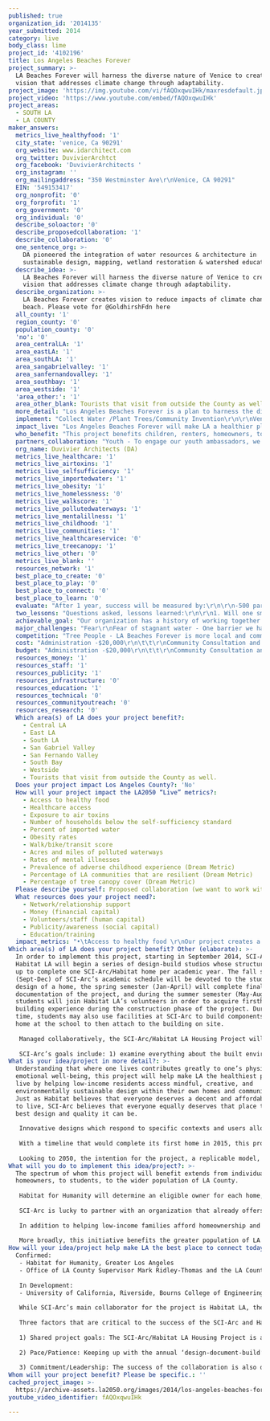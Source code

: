 ```yaml
---
published: true
organization_id: '2014135'
year_submitted: 2014
category: live
body_class: lime
project_id: '4102196'
title: Los Angeles Beaches Forever
project_summary: >-
  LA Beaches Forever will harness the diverse nature of Venice to create a
  vision that addresses climate change through adaptability.
project_image: 'https://img.youtube.com/vi/fAQOxqwuIHk/maxresdefault.jpg'
project_video: 'https://www.youtube.com/embed/fAQOxqwuIHk'
project_areas:
  - SOUTH LA
  - LA COUNTY
maker_answers:
  metrics_live_healthyfood: '1'
  city_state: 'venice, Ca 90291'
  org_website: www.idarchitect.com
  org_twitter: DuvivierArchtct
  org_facebook: 'DuvivierArchitects '
  org_instagram: ''
  org_mailingaddress: "350 Westminster Ave\r\nVenice, CA 90291"
  EIN: '549153417'
  org_nonprofit: '0'
  org_forprofit: '1'
  org_government: '0'
  org_individual: '0'
  describe_soloactor: '0'
  describe_proposedcollaboration: '1'
  describe_collaboration: '0'
  one_sentence_org: >-
    DA pioneered the integration of water resources & architecture in
    sustainable design, mapping, wetland restoration & watershed education.
  describe_idea: >-
    LA Beaches Forever will harness the diverse nature of Venice to create a
    vision that addresses climate change through adaptability.
  describe_organization: >-
    LA Beaches Forever creates vision to reduce impacts of climate change on our
    beach. Please vote for @GoldhirshFdn here
  all_county: '1'
  region_county: '0'
  population_county: '0'
  'no': '0'
  area_centralLA: '1'
  area_eastLA: '1'
  area_southLA: '1'
  area_sangabrielvalley: '1'
  area_sanfernandovalley: '1'
  area_southbay: '1'
  area_westside: '1'
  'area_other:': '1'
  area_other_blank: Tourists that visit from outside the County as well.
  more_detail: "Los Angeles Beaches Forever is a plan to harness the diverse nature and creative spirit of Venice, to create a long-term vision that addresses climate change. \r\n\r\nAccording to a recent study by USC, Venice is one of the most at risk communities as a result of sea level rise due to the inability of low-income communities to adapt to climate change.  Our youth leadership team will facilitate the planting of hundreds of trees to reduce carbon and distribute rain barrels to reduce flooding and water-use. In the process they will engage our neighbors in conversations about impacts and opportunities.\r\n\r\nWhen Oakwood residents embrace 1 street tree and 1 rain barrel at a time, the seeds of an LA Beach resiliency movement are born. \r\n"
  implement: "Collect Water /Plant Trees/Community Invention\r\n\r\nVenice Beach, destination for 16 million tourist a year, is famous for its lovely beaches, canals, mussel beach, fancy shops and eccentric, healthy people. However few realize that Venice Beach is at risk of being transformed by global climate change. A recent report titled “Sea Level Rise Vulnerability Study for the City of Los Angeles,\" prepared by the University of Southern California Sea Grant Program, found that Venice is a “highly vulnerable population who may be unable to adapt to impacts of sea level rise because of social or economic challenges, including lower per capita income, lower education levels, linguistic isolation, older housing stock and high percentage of renters.” \r\n\r\nOakwood was originally set-aside as a settlement area for Black-Americans, who came to work in the oil fields, and build canals. Later it was populated by Mexican-American and other immigrants, as well as artists who tolerated the gang wars of the 80’s. Now it is a highly creative, mixed-use, mixed income neighborhood that is on the brink of being impacted by climate change. \r\n\r\nLos Angeles Beaches Forever will tap into the inventive character of this community to address resiliency: the capacity to recover quickly from difficulties. Working with scientists, we will produce ideas that advance our ability to adapt.  No idea is too crazy: build naturalized sand dunes at the beach, plant a green alley, and restore a beach lagoon. \r\n\r\nWe will hire and train twenty-five local youth to distribute information about the opportunities we have to adapt to climate change. We will plant three hundred trees which will reduce airborne pollution, cool surface temperatures, reduce skin cancer in our youth, absorb surface water, improve water quality at beaches, and reduce crime.  We will reduce our water use by hundreds of gallons a year, by removing thirty turf lawns and installing fifty cisterns, rain barrels or rain gardens which slow sea level rise, reduce risk of salt-water intrusion and improve water quality. \r\n\r\nWe will build on three existing agency programs: City of LA, street tree planting program; and the Metropolitan Water Districts’ (MWD), Water Smart rain barrel rebate program, and turf removal program.\r\n\r\nWe will launch an entire resiliency movement. \r\n"
  impact_live: "Los Angeles Beaches Forever will make LA a healthier place by instilling knowledge of environmental issues and developing long-term solutions.  Our community will become more engaged and armed with tools to become a more resilient community. We will galvanize around a common cause and enhance our diverse community.  \r\n\r\nLocal Impacts - Sea Level Rise- According to a report by USC, Venice is one of the most at risk communities as a result of sea level rise due to the highly vulnerable population who may be unable to adapt to sea level rise.  Another report this month released by the Venice Neighborhood Council sites an LAUSD study that found our neighborhood children are 26 times more likely to get cancer due to Santa Monica Airport pollutants such as lead, black carbon and ultra fine particulates. \r\n\r\nLos Angeles Beaches Forever will plant trees - By planting trees we will reduce carbon in the air and slow the speed of sea level rise.  Trees absorb pollutants. Trees reduce the risk of skin cancer by providing shade.  Trees will cool our streets by up to 10°F, by shading our homes and streets and reducing the heat island effect.  Trees reduce the cost of running an air conditioner.  Trees will provide habitat for birds and butterflies, which enriches the science-based education of our children. Additionally trees will reduce crime.  According to a study in the June 2012 issue of Landscape and Urban Planning Magazine, \"a 10 % increase in tree canopy was associated with a roughly 12% decrease in crime.\" \r\n\r\nLos Angeles Beaches Forever will collect water - While sea level rise is our main focus, we will also address the drought, seawater intrusion and water quality. By collecting water we will reduce flooding and are more resilient when water is scarce. We will create clean beaches for our kids by reducing the amount of dirty water that ends up flowing into the ocean. Additionally we will reduce the risk of seawater intrusion into our underground water basin.  According to the MWD “the risk for seawater intrusion is high” as the ground water is not replenished. Finally by collecting water we will save money. 19% of CA energy is used to move water around so by using less water, we use less energy as well.  \r\n\r\nWe will train youth - Our youth leadership team will direct planting and water savings activities.  They will become the face of climate resiliency, the problem solvers and activists that save our coastal community.\r\n"
  who_benefit: "This project benefits children, renters, homeowners, tourists, businesses and the entire region.  \r\n\r\nBy planting trees, removing turf, installing cisterns and creating a long-term vision plan for resiliency, we will benefit children who will be able to grow-up in this coastal community, as have many of their parents for generations. By planting trees, children will be protected from the risk of cancer from the over 100,000 planes that take-off and land over our community. Trees will protect children from skin cancer, the most common form of cancer in the US, by reducing UV-B exposure by about fifty percent. \r\n\r\nChildren will benefit from local clean beaches when polluted storm water is reduced. Storm drain runoff is the greatest source of pollution to local beaches, flowing untreated to the coast, potentially contaminated with motor oil, animal waste, pesticides, yard waste and trash.  The Brooks storm drain, which drains a large part of Oakwood, is the only Venice storm drain to receive a wet-weather grade of F from Heal the Bay.  With more trees absorbing rain, more residents collecting rainwater and practicing water-smart gardening as a result of this program, the water quality at the Brooks storm drain will improve making swimming, fishing and playing at Brooks Beach, a safer experience.   \r\n\r\nWith more community trees, children will have better places to play and more learning opportunities, since trees act as landmarks that give a neighborhood an identity and encourage civic pride. Children in the neighborhood, many of whom live in apartments, will benefit from exposure to the critters, such as butterflies and birds, which are attracted to trees.  \r\n\r\nParents will benefit from knowing their children are safe from air pollution, skin cancer and crime. Parents will see reduced utility costs due to lower energy-use and water-use.  \r\n\r\nOur entire City and region will benefit from the reduced threat of seawater intrusion into the ground water, reduced demand for imported water and reduced air pollution.  And Venice Beach will continue to be a bustling tourist destination. \r\n"
  partners_collaboration: "Youth - To engage our youth ambassadors, we will collaborate with Venice High School and Westminster Avenue Elementary School.  In the recent past, we collaborated with Coeur D’Alene Elementary School (CDA) to create abundant gardens and plant dozens of trees. The project is so successful that a full time gardening teacher was hired, parents are planning on implementing the next phase of unpaving and two local schools used our school as a model in creating their own “rain gardens.”  \r\n\r\nCommunity - To get community buy-in and support we will work with Oakwood Neighborhood Committee of the Venice Neighborhood Council (VNC) and the Education Committee of the Venice Chamber of Commerce.  We have received grants from the VNC on two separate occasion to be used towards environmental education. Duvivier Architects, a chamber member, will the leader this effort. They received the 2014 County of LA Green Leadership Award, and an US Green Building Council Innovation Award, for their pioneering work in the integration of water resources and architecture. \r\n\r\nAgencies - We will augment established programs by the MWD and City of LA.  We previously received three grants from MWD for doing watershed education work including creating environmental maps and signage. One map, Santa Monica and Ballona Watershed Green Map serves as an international reference—from India to Africa— has been viewed by thousands at Japan Expo and 20 other international venues. This map is in the permanent collection of the Library of Congress and the New York, Los Angeles and Toronto Public Libraries. \r\n\r\nExperts – We will receive professional support from Loyola Marymount University and Santa Monica Bay Restoration Commission (SMBRC).  We worked successfully with both of these organizations on a community-building document for the Ballona Wetlands Restoration.  We received funding in the past from the SMBRC.  In fact the Executive Director, said this of our partnership, “It was due to Duvivier’s involvement in the CDA Rain Gardens that my organization provided seed funding to start the project. Duvivier overcame many challenges and brought everyone on board with her vision. We use it today in our outreach to state and national agencies and technical professionals looking to implement creative, low-cost water pollution mitigation with added community and educational benefits.”\r\n"
  org_name: Duvivier Architects (DA)
  metrics_live_healthcare: '1'
  metrics_live_airtoxins: '1'
  metrics_live_selfsufficiency: '1'
  metrics_live_importedwater: '1'
  metrics_live_obesity: '1'
  metrics_live_homelessness: '0'
  metrics_live_walkscore: '1'
  metrics_live_pollutedwaterways: '1'
  metrics_live_mentalillness: '1'
  metrics_live_childhood: '1'
  metrics_live_communities: '1'
  metrics_live_healthcareservice: '0'
  metrics_live_treecanopy: '1'
  metrics_live_other: '0'
  metrics_live_blank: ''
  resources_network: '1'
  best_place_to_create: '0'
  best_place_to_play: '0'
  best_place_to_connect: '0'
  best_place_to_learn: '0'
  evaluate: "After 1 year, success will be measured by:\r\n\r\n-500 participate in the program.\r\n\r\n-30 lawns are replaced. (1-2 per block) The average front lawn (40’x20’= 800 SF) requires almost 500 gallons water per week or 26,000 gal/year.  Replacing 30 lawns saves 780,000 g/year. \r\n\r\n\r\n-300 trees are planted which will:\r\ncreate 75% tree coverage along streets in a one mile area (in 7 years when trees are at full size) \r\nabsorb 14,500 pounds of carbon dioxide (48 lbs per tree/year) AND \r\nabsorb 450 kg. of particulate matter per year (1.5 kg per mature tree/year.\r\n\r\n-50 rain barrels are installed (2 per block), 2750 galleon at 10 storms per year = 27,500 g per year collected and diverted from the storm drain system.\r\n\r\n- Venice crime down by 90% to be in the lowest 10 % instead of the highest 10 % of LA crime.\r\n\r\n-25 teenagers are trained in environmental sustainability.\r\n\r\n-Brooks storm drain receives a wet-weather grade of  “A” from Heal the Bay in their Annual Report Card.\r\n\r\n-2 intersections and 2 alleys no longer flood.\r\n\r\n-Beaches and Harbor creates naturalized sand dunes at Brooks Avenue and lagoons where the storm drains meet the sand. \r\n\r\n-The Venice neighborhood Council adopts our Vision Plan.\r\n"
  two_lessons: "Questions asked, lessons learned:\r\n\r\n1. Will one small step towards a resilient community create a movement?\r\n\r\nAt Coeur d’Alene Elementary School in Venice, our group unpaved 16,000 square feet of asphalt, created vegetable and science learning gardens, and planted 60 trees.   When we first started planning the gardens, many parents and administrators felt that these gardens would not be used or cared for. As it turns out three years later, the demand for the gardens is so strong that the school has hired a full time gardening teacher, the classes have to take turns using the gardens and the parents are planning on planting more trees and gardens spaces. This project was so successful, two other schools in Venice have since designed and created “rain gardens”.  Our school was the first school in the LAUSD district to have an MOU with the LAUSD.  In this same way, planting one tree and installing one rain barrel are the start of an entire resiliency movement. \r\n\r\n2. Will people agree to let a tree be planted on public land in front of their property?  \r\n\r\nTo test the likelihood that residents of Oakwood would agree to water a street tree, which is the only requirement the City of LA has for planting them, we went door to door on both sides of the street on one block.  Of the 36 properties on our block, we visited 30 and 26 residents made a “commitment to water” a tree that would be in the parkway in front of their house/apartment. That is an 87% success rate. In many cases, such as at apartment buildings, we had more than one commitment per lot. \r\n\r\n3. Do we have local rainwater catchment models that can be used for demonstration and does it make sense to collect water when it \"never\" rains in California? \r\n\r\nAt an award-winning home located in Oakwood, there is a demonstration rain garden, a variety of cistern types and an abundance of drought tolerant alternative to grass.   Thousands of people have visited the site to see what sustainable landscaping and water collection look like.  This garden helps to demystify the notion that it doesn’t rain in LA when you see the amount of water collected after a rain event.  \r\n\r\nIt rains on average, fifteen inches a year.  Over the surface of an entire house that adds up to a lot of rain.  Just one inch of rain on a 1,000-square-foot rooftop can yield more than 600 gallons. That can go a long way to curbing our water consumption.\r\n"
  achievable_goal: "Our organization has a history of working together successfully to create change.\r\n\r\nThe City of Los Angeles street tree program will be available until summer 2015 and has a 3-month wait time. \r\n\r\nTo test the likelihood that residents of Oakwood would agree to water a street tree, which is the only requirement the City of LA has for planting them, we went door to door on both sides of the street on one block.  Of the 36 properties on our block, we visited 30 and 26 residents made a “commitment to water” a tree that would be in the parkway in front of their house/apartment. It only took one week.\r\n\r\nHere is our proposed schedule:\r\n-Develop the watershed education package - Sept\r\n-Collect signatures of “Commitment to Water” Trees - Oct– Dec. \r\n-Consult and canvas neighborhood regarding watershed education - Oct –Dec\r\n-Plant 300 Tree - Jan-June\r\n-Facilitate the installation of rain barrels, cisterns and rain gardens - Dec–March\r\n"
  major_challenges: "Fear\r\nFear of stagnant water - One barrier we have seen is the fear of collecting water in rain barrels, rain gardens or cisterns due to the erroneous impression that mosquitoes will be able to live in the collected water.  After years of helping residents install water collection systems, we have been able to show that cisterns and rain barrels come equipped with screens which prevent mosquitoes from laying their eggs in the water.  And water collected in a rain garden percolates into the ground within 24 hours well before any mosquitoes can hatch. \r\n\r\nFear of change – Many stakeholders have been in the neighborhood for years and have seen a lot of gentrification.  They fear change and especially see planting trees as a sign of gentrification.  Our projects have shown that all people deserve to have beautiful tree lined streets.  Everyone has the right to clean air, shade and better health. \r\n\r\nFear of deportation-Many residents live with extended family members, some of whom may not be in the country legally.  To alleviate this problem, last names, phone numbers and emails are optional on our sign up forms.\r\n\r\nOverwhelming Success\r\nIf our program is so successful, there is the possibility that the City could run out of trees and the Metropolitan Water District could run out of rain barrel rebate funding.  Currently both agencies have sufficient resources and both have shown a commitment to assist our organization in securing trees or rain barrels if they run out. \r\n"
  competition: "Tree People - LA Beaches Forever is more local and community driven. We will be working at a smaller scale within the community that is at risk. \r\n\r\nWatershed Councils - Most watershed groups do Watershed Plans or Vision Plans for their communities.  There is no Venice or Oakwood Subwatershed Group.  We will be it!\r\n\r\n"
  cost: "Administration -$20,000\r\n\t\t\r\nCommunity Consultation and Education\t\t\r\nWorkshops-$1,000\t\r\nDevelop Workshop, Educational Flyers and Branding Material-$5,000\t\r\nRainwater harvesting consultation 50 properties-$10,000\t\r\nYouth training-$19,000\t\r\n\t\t\r\nPlanning \t\t\r\nTree Mapping-$5000\t\r\nVision Plan-$15000\t\r\nWater pinch points-$5000\t\r\nIdentify significant water collection sites-$5000\t\r\nPlan 1 pilot green street project or similar pilot project$15,000\t\r\n\t\t\r\n"
  budget: "Administration -$20,000\r\n\t\t\r\nCommunity Consultation and Education\t\t\r\nWorkshops-$1,000\t\r\nDevelop Workshop, Educational Flyers and Branding Material-$5,000\t\r\nRainwater harvesting consultation 50 properties-$10,000\t\r\nYouth training-$19,000\t\r\n\t\t\r\nPlanning \t\t\r\nTree Mapping-$5000\t\r\nVision Plan-$15000\t\r\nWater pinch points-$5000\t\r\nIdentify significant water collection sites-$5000\t\r\nPlan 1 pilot green street project or similar pilot project$15,000\t\r\n\t\t\r\n"
  resources_money: '1'
  resources_staff: '1'
  resources_publicity: '1'
  resources_infrastructure: '0'
  resources_education: '1'
  resources_technical: '0'
  resources_communityoutreach: '0'
  resources_research: '0'
  Which area(s) of LA does your project benefit?:
    - Central LA
    - East LA
    - South LA
    - San Gabriel Valley
    - San Fernando Valley
    - South Bay
    - Westside
    - Tourists that visit from outside the County as well.
  Does your project impact Los Angeles County?: 'No'
  How will your project impact the LA2050 “Live” metrics?:
    - Access to healthy food
    - Healthcare access
    - Exposure to air toxins
    - Number of households below the self-sufficiency standard
    - Percent of imported water
    - Obesity rates
    - Walk/bike/transit score
    - Acres and miles of polluted waterways
    - Rates of mental illnesses
    - Prevalence of adverse childhood experience (Dream Metric)
    - Percentage of LA communities that are resilient (Dream Metric)
    - Percentage of tree canopy cover (Dream Metric)
  Please describe yourself: Proposed collaboration (we want to work with partners!)
  What resources does your project need?:
    - Network/relationship support
    - Money (financial capital)
    - Volunteers/staff (human capital)
    - Publicity/awareness (social capital)
    - Education/training
  impact_metrics: "•\tAccess to healthy food \r\nOur project creates a culture of self-sufficiency and connection to the natural world. Aside from fruit for humans, trees provide food for birds and wildlife.\r\n•\tHealthcare access\r\nChildren with ADHD show fewer symptoms when they have access to nature. Exposure to trees and nature aids concentration by reducing mental fatigue?\r\n•\tExposure to air toxins \r\nTrees will absorbs carbon dioxide and particulate matter.\r\n•\tNumber of households below the self-sufficiency standard\r\nReducing exposure to toxins improves performance on the job and at school. \r\n•\tPercent of imported water\r\nRain barrels will be installed which will consequently be diverted from the storm drain system and will NOT be imported from the Delta or Sacramento. Lawns will be replaced which will save many 100,000s of gallons of water.  \r\n•\tObesity rates will drop due to increased playing on the streets and alleys, thanks to cooler streets, less crime and trees to climb.  \r\n•\tWalk/bike/transit score\r\n\t     There will be more walkable street, traffic calming, shaded access to bus stops thanks to tree coverage. \r\n•\tAcres and miles of polluted waterways\r\nRain barrels will diverted storm water from the storm drain system and consequently the Brooks storm drain will receive a wet-weather grade of  “A” from Heal the Bay in their Annual Report Card.\r\n•\tRates of mental illnesses\r\nStudies have shown that patients with views of trees out their windows heal faster and with less complications.\r\n•\tPrevalence of adverse childhood experiences\r\n Neighborhoods and homes that are barren have shown to have a greater incidence of violence in and out of the home than their greener counterparts. Trees and landscaping help to reduce the level of fear.  Venice crime will be down. \r\n•\tPercentage of LA communities that are resilient (Dream Metric)\r\nBeaches and Harbor will consider the creation of naturalized sand dunes at Brooks Avenue and lagoons at the storm drains.\r\nThe Venice neighborhood Council will adopt our Vision Plan.\r\n•\tPercentage of tree canopy cover (Dream Metric)\r\nHundreds of trees will be planted creating 75% tree coverage along streets in a one mile area (in 7 years when trees are at full size) AND absorb pounds of carbon dioxide and particulate matter.\r\n"
Which area(s) of LA does your project benefit? Other (elaborate): >-
  In order to implement this project, starting in September 2014, SCI-Arc and
  Habitat LA will begin a series of design-build studios whose structure is set
  up to complete one SCI-Arc/Habitat home per academic year. The fall semester
  (Sept-Dec) of SCI-Arc’s academic schedule will be devoted to the student
  design of a home, the spring semester (Jan-April) will complete final
  documentation of the project, and during the summer semester (May-Aug) SCI-Arc
  students will join Habitat LA’s volunteers in order to acquire firsthand
  building experience during the construction phase of the project. During this
  time, students may also use facilities at SCI-Arc to build components of the
  home at the school to then attach to the building on site. 
   
   Managed collaboratively, the SCI-Arc/Habitat LA Housing Project will be a partnership which bridges Habitat for Humanity’s mission to bring people together to build homes, communities, and hope with SCI-Arc’s mission to educate architects to engage, speculate, and innovate. Engaging with Habitat LA, residents, and the local community will play a vital role in the student design and build process. Offering students the educational opportunity for community-based involvement, whether through Habitat and resident input, or volunteering on site, will not only inform the project design itself, but can also have a meaningful impact on subsequent projects and the student’s future careers in architecture. 
   
   SCI-Arc’s goals include: 1) examine everything about the built environment—from design and materials to culture and experience; 2) ask provocative questions to prompt new theoretical constructs; 3) lead the discussion on the future of architecture; and 4) create designs that change how people interact with each other and their environment. Each of these goals complements the very nature of this initiative and collaboration, which on the one hand brings innovative design with a focus on health and sustainability to the development model of Habitat LA, but also offers SCI-Arc students the opportunity to engage with real-world clients, local residents, and their greater LA community towards the final goal of a home for someone to live in and enjoy.
What is your idea/project in more detail?: >-
  Understanding that where one lives contributes greatly to one’s physical and
  emotional well-being, this project will help make LA the healthiest place to
  live by helping low-income residents access mindful, creative, and
  environmentally sustainable design within their own homes and communities.
  Just as Habitat believes that everyone deserves a decent and affordable place
  to live, SCI-Arc believes that everyone equally deserves that place to be the
  best design and quality it can be.
   
   Innovative designs which respond to specific contexts and users allow a building to become more than a space that supplies crucial shelter, but also one that elicits great pride and ownership, and in turn improves emotional and mental well-being. In addition, tailored design decisions with a focus on health and sustainability can allow for a reduction in future energy costs, as well as increased quality of air, and life, for the residents.
   
   With a timeline that would complete its first home in 2015, this project would begin making LA a healthier place to live with its first studio. Bringing good design to all levels of society is a goal that can improve the well-being of individual residents and help foster overall community pride. Allowing room for respectfully adventurous architecture in affordable housing can reinvigorate a sense of civic belonging in a place, something that can have lasting effects beyond one home. 
   
   Looking to 2050, the intention for the project, a replicable model, is to evolve and grow in the coming years, keeping in mind the long term goal of making LA a healthier place to live. Last semester, SCI-Arc held a seminar on mitigation strategies that reduce air pollutants and foster healthy home environments. This research focused on a problem that is not only of national concern, but also a very real issue in the car-commuter culture of LA. SCI-Arc plans to continue studying such strategies for near-road conditions, especially given that project sites in the future may be freeway adjacent. Together with partners at UCR, modeling software will be used to test reductions in pollution from mitigation measures that can be implemented in future designs. Lastly, as the architects of tomorrow, this opportunity to develop creative, innovative, and sustainable design, in consultation with Habitat LA, residents, and the local community, is a tangible way to inspire students to work on these types of civic centered projects throughout their future careers.
What will you do to implement this idea/project?: >-
  The spectrum of whom this project will benefit extends from individual
  homeowners, to students, to the wider population of LA County. 
   
   Habitat for Humanity will determine an eligible owner for each home, which will be built in partnership with the families and individuals it supports, with each taking part in the construction of their home with up to 500 hours of ‘sweat equity.’ Once the home is complete, homebuyers are offered a 0% interest loan from Habitat LA.
   
   SCI-Arc is lucky to partner with an organization that already offers such an important program to an underserved segment of society in LA. In turn, as with many successful partnerships, this project hopes to create something bigger than the sum of its parts. SCI-Arc’s collaboration with Habitat LA will further benefit residents because the collaboration invites participatory design into Habitat’s existing model. Important health metrics are not only physical, but must include emotional and mental well-being. As an architecture school, SCI-Arc believes strongly in the power of design to better people’s quality of life. This tenet crosses all programmatic barriers, and this project advocates that the same rule does and must apply to affordable housing as well, as every individual in society deserves the positive impact of design. 
   
   In addition to helping low-income families afford homeownership and have access to creative design, this project equally benefits the students participating in the project. As the architects of our next generation, these students will be defining the future of building in the years to come. More immediately, this project allows them the invaluable chance to design and help construct homes, as well as learn firsthand about the challenges that the real-world presents and the skillsets it demands.
   
   More broadly, this initiative benefits the greater population of LA County. Planned as a multi-year and replicable initiative, the project has the potential to make a meaningful impact on the urban scale, with multiple homes planned for underserved communities in LA. Conceived as a project informed by its context, the communities where SCI-Arc and Habitat LA will be involved will play a crucial role in design development. Not only will these houses become a place to call home, each resident is a meaningful contributor to the civic process, helping to shape the communities they exist within.
How will your idea/project help make LA the best place to connect today? In LA2050?: |-
  Confirmed:
   - Habitat for Humanity, Greater Los Angeles
   - Office of LA County Supervisor Mark Ridley-Thomas and the LA County Community Development Commission 
   
   In Development:
   - University of California, Riverside, Bourns College of Engineering 
   
   While SCI-Arc’s main collaborator for the project is Habitat LA, the partnership would not be possible without pronounced help from LA County, who has provided the necessary land for this initiative. The first year’s home will be designed in Westmont, an unincorporated area in South LA. In addition, SCI-Arc has also been working with faculty and PhD students from UCR’s Bourns College of Engineering who have developed dispersion modeling software which can be used to measure reductions in pollution from mitigation strategies that will be tested on SCI-Arc’s campus and ideally implemented in future designs. This is the first time SCI-Arc has worked with all three above mentioned parties. 
   
   Three factors that are critical to the success of the SCI-Arc and Habitat LA partnership are:
   
   1) Shared project goals: The SCI-Arc/Habitat LA Housing Project is a collaboration in which all parties hope to further build upon a mutually beneficial platform. Through the initiative, SCI-Arc is excited to expand its design curriculum to reach underserved communities of LA, and to include a program that allows its students to be involved, for their educational benefit, from design to construction of a real-world housing project in their community. Habitat LA is eager to test new grounds for design innovation within its affordable homes and to integrate new strategies of sustainability into its model. 
   
   2) Pace/Patience: Keeping up with the annual ‘design-document-build’ timeline is crucial to the project’s success. It must, however, be done thoughtfully in order to respond to the needs of the residents and community. As the project progresses, resident input, both past and future, can be a key part of this process.
   
   3) Commitment/Leadership: The success of the collaboration is also dependent on the full commitment to the project by both main collaborators. To highlight each other’s commitment, both parties have drafted an MoU to better frame the goals and timeline of the initiative. In addition, SCI-Arc has appointed faculty member Darin Johnstone as the project coordinator and lead. A practicing LA architect, Darin is also the director of DID, SCI-Arc's introduction to design program for high school students.
Whom will your project benefit? Please be specific.: ''
cached_project_image: >-
  https://archive-assets.la2050.org/images/2014/los-angeles-beaches-forever/img.youtube.com/vi/fAQOxqwuIHk/maxresdefault.jpg
youtube_video_identifier: fAQOxqwuIHk

---
```

